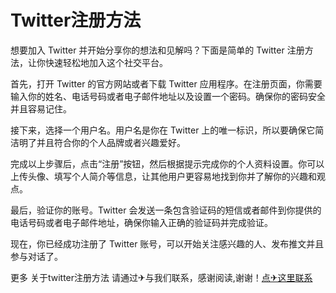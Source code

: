 # Twitter注册方法

想要加入 Twitter 并开始分享你的想法和见解吗？下面是简单的 Twitter 注册方法，让你快速轻松地加入这个社交平台。

首先，打开 Twitter 的官方网站或者下载 Twitter 应用程序。在注册页面，你需要输入你的姓名、电话号码或者电子邮件地址以及设置一个密码。确保你的密码安全并且容易记住。

接下来，选择一个用户名。用户名是你在 Twitter 上的唯一标识，所以要确保它简洁明了并且符合你的个人品牌或者兴趣爱好。

完成以上步骤后，点击“注册”按钮，然后根据提示完成你的个人资料设置。你可以上传头像、填写个人简介等信息，让其他用户更容易地找到你并了解你的兴趣和观点。

最后，验证你的账号。Twitter 会发送一条包含验证码的短信或者邮件到你提供的电话号码或者电子邮件地址，确保你输入正确的验证码并完成验证。

现在，你已经成功注册了 Twitter 账号，可以开始关注感兴趣的人、发布推文并且参与对话了。

更多 关于twitter注册方法 请通过✈与我们联系，感谢阅读,谢谢！[点✈这里联系](https://ads.k02.cc)